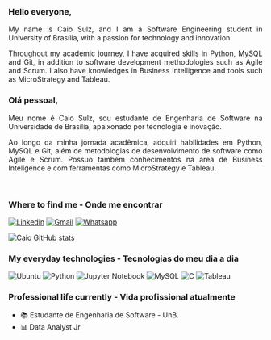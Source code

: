 
</br>
<div style="text-align: justify">

   ### Hello everyone,

My name is Caio Sulz, and I am a Software Engineering student in University of Brasília, with a passion for technology and innovation.

Throughout my academic journey, I have acquired skills in Python, MySQL and Git, in addition to software development methodologies such as Agile and Scrum. I also have knowledges in ​​Business Intelligence and tools such as MicroStrategy and Tableau.

### Olá pessoal,

Meu nome é Caio Sulz, sou estudante de Engenharia de Software na Universidade de Brasília, apaixonado por tecnologia e inovação.

Ao longo da minha jornada acadêmica, adquiri habilidades em Python, MySQL e Git, além de metodologias de desenvolvimento de software como Agile e Scrum. Possuo também conhecimentos na área de Business Inteligence e com ferramentas como MicroStrategy e Tableau.

</br>

###  Where to find me - Onde me encontrar

[![Linkedin](https://img.shields.io/badge/LinkedIn-0077B5?style=for-the-badge&logo=linkedin&logoColor=white)](https://www.linkedin.com/in/caiosulz/)
[![Gmail](https://img.shields.io/badge/Gmail-D14836?style=for-the-badge&logo=gmail&logoColor=white)](mailto:caiosulzsoft@gmail.com)
[![Whatsapp](https://img.shields.io/badge/WhatsApp-25D366?style=for-the-badge&logo=whatsapp&logoColor=white)](https://api.whatsapp.com/send?phone=5561999150785&text=Ol%C3%A1%2C%20Caio.%20Te%20encontrei%20pelo%20GitHub%20e%20gostaria%20de%20falar%20com%20voc%C3%AA.%20)

![Caio GitHub stats](https://github-readme-stats.vercel.app/api?username=CaioSulz&show_icons=true&theme=radical)

### My everyday technologies - Tecnologias do meu dia a dia
![Ubuntu](https://img.shields.io/badge/Ubuntu-E95420?style=for-the-badge&logo=ubuntu&logoColor=white)
![Python](https://img.shields.io/badge/Python-14354C?style=for-the-badge&logo=python&logoColor=white)
![Jupyter Notebook](https://img.shields.io/badge/jupyter-%23FA0F00.svg?style=for-the-badge&logo=jupyter&logoColor=white)
![MySQL](https://img.shields.io/badge/MySQL-005C84?style=for-the-badge&logo=mysql&logoColor=white)
![C](https://img.shields.io/badge/C-00599C?style=for-the-badge&logo=c&logoColor=white)
![Tableau](https://img.shields.io/badge/Tableau-E97627?style=for-the-badge&logo=Tableau&logoColor=white)

<!-- ![Top Langs](https://github-readme-stats.vercel.app/api/top-langs/?username=CaioSulz&layout=compact)] -->

### Professional life currently - Vida profissional atualmente

- :books: Estudante de Engenharia de Software - UnB.
- 📊 Data Analyst Jr

